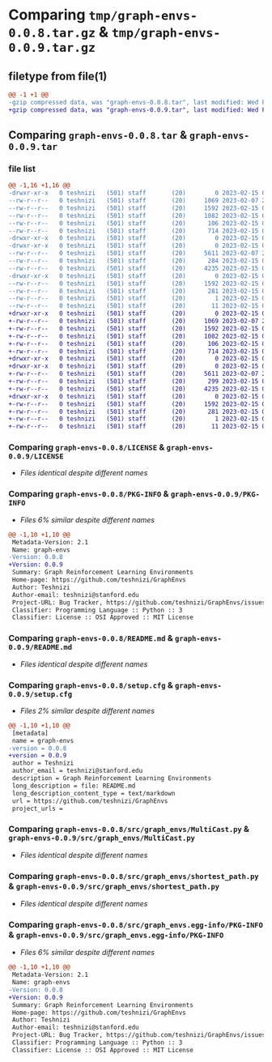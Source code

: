 # Comparing `tmp/graph-envs-0.0.8.tar.gz` & `tmp/graph-envs-0.0.9.tar.gz`

## filetype from file(1)

```diff
@@ -1 +1 @@
-gzip compressed data, was "graph-envs-0.0.8.tar", last modified: Wed Feb 15 02:28:04 2023, max compression
+gzip compressed data, was "graph-envs-0.0.9.tar", last modified: Wed Feb 15 02:37:10 2023, max compression
```

## Comparing `graph-envs-0.0.8.tar` & `graph-envs-0.0.9.tar`

### file list

```diff
@@ -1,16 +1,16 @@
-drwxr-xr-x   0 teshnizi   (501) staff       (20)        0 2023-02-15 02:28:04.946160 graph-envs-0.0.8/
--rw-r--r--   0 teshnizi   (501) staff       (20)     1069 2023-02-07 22:43:46.000000 graph-envs-0.0.8/LICENSE
--rw-r--r--   0 teshnizi   (501) staff       (20)     1592 2023-02-15 02:28:04.946221 graph-envs-0.0.8/PKG-INFO
--rw-r--r--   0 teshnizi   (501) staff       (20)     1082 2023-02-15 02:20:00.000000 graph-envs-0.0.8/README.md
--rw-r--r--   0 teshnizi   (501) staff       (20)      106 2023-02-15 00:57:26.000000 graph-envs-0.0.8/pyproject.toml
--rw-r--r--   0 teshnizi   (501) staff       (20)      714 2023-02-15 02:28:04.946692 graph-envs-0.0.8/setup.cfg
-drwxr-xr-x   0 teshnizi   (501) staff       (20)        0 2023-02-15 02:28:04.944490 graph-envs-0.0.8/src/
-drwxr-xr-x   0 teshnizi   (501) staff       (20)        0 2023-02-15 02:28:04.945478 graph-envs-0.0.8/src/graph_envs/
--rw-r--r--   0 teshnizi   (501) staff       (20)     5611 2023-02-07 22:45:03.000000 graph-envs-0.0.8/src/graph_envs/MultiCast.py
--rw-r--r--   0 teshnizi   (501) staff       (20)      284 2023-02-15 02:26:37.000000 graph-envs-0.0.8/src/graph_envs/__init__.py
--rw-r--r--   0 teshnizi   (501) staff       (20)     4235 2023-02-15 02:17:11.000000 graph-envs-0.0.8/src/graph_envs/shortest_path.py
-drwxr-xr-x   0 teshnizi   (501) staff       (20)        0 2023-02-15 02:28:04.946042 graph-envs-0.0.8/src/graph_envs.egg-info/
--rw-r--r--   0 teshnizi   (501) staff       (20)     1592 2023-02-15 02:28:04.000000 graph-envs-0.0.8/src/graph_envs.egg-info/PKG-INFO
--rw-r--r--   0 teshnizi   (501) staff       (20)      281 2023-02-15 02:28:04.000000 graph-envs-0.0.8/src/graph_envs.egg-info/SOURCES.txt
--rw-r--r--   0 teshnizi   (501) staff       (20)        1 2023-02-15 02:28:04.000000 graph-envs-0.0.8/src/graph_envs.egg-info/dependency_links.txt
--rw-r--r--   0 teshnizi   (501) staff       (20)       11 2023-02-15 02:28:04.000000 graph-envs-0.0.8/src/graph_envs.egg-info/top_level.txt
+drwxr-xr-x   0 teshnizi   (501) staff       (20)        0 2023-02-15 02:37:10.576296 graph-envs-0.0.9/
+-rw-r--r--   0 teshnizi   (501) staff       (20)     1069 2023-02-07 22:43:46.000000 graph-envs-0.0.9/LICENSE
+-rw-r--r--   0 teshnizi   (501) staff       (20)     1592 2023-02-15 02:37:10.576367 graph-envs-0.0.9/PKG-INFO
+-rw-r--r--   0 teshnizi   (501) staff       (20)     1082 2023-02-15 02:20:00.000000 graph-envs-0.0.9/README.md
+-rw-r--r--   0 teshnizi   (501) staff       (20)      106 2023-02-15 00:57:26.000000 graph-envs-0.0.9/pyproject.toml
+-rw-r--r--   0 teshnizi   (501) staff       (20)      714 2023-02-15 02:37:10.576697 graph-envs-0.0.9/setup.cfg
+drwxr-xr-x   0 teshnizi   (501) staff       (20)        0 2023-02-15 02:37:10.573377 graph-envs-0.0.9/src/
+drwxr-xr-x   0 teshnizi   (501) staff       (20)        0 2023-02-15 02:37:10.575355 graph-envs-0.0.9/src/graph_envs/
+-rw-r--r--   0 teshnizi   (501) staff       (20)     5611 2023-02-07 22:45:03.000000 graph-envs-0.0.9/src/graph_envs/MultiCast.py
+-rw-r--r--   0 teshnizi   (501) staff       (20)      299 2023-02-15 02:36:47.000000 graph-envs-0.0.9/src/graph_envs/__init__.py
+-rw-r--r--   0 teshnizi   (501) staff       (20)     4235 2023-02-15 02:17:11.000000 graph-envs-0.0.9/src/graph_envs/shortest_path.py
+drwxr-xr-x   0 teshnizi   (501) staff       (20)        0 2023-02-15 02:37:10.576173 graph-envs-0.0.9/src/graph_envs.egg-info/
+-rw-r--r--   0 teshnizi   (501) staff       (20)     1592 2023-02-15 02:37:10.000000 graph-envs-0.0.9/src/graph_envs.egg-info/PKG-INFO
+-rw-r--r--   0 teshnizi   (501) staff       (20)      281 2023-02-15 02:37:10.000000 graph-envs-0.0.9/src/graph_envs.egg-info/SOURCES.txt
+-rw-r--r--   0 teshnizi   (501) staff       (20)        1 2023-02-15 02:37:10.000000 graph-envs-0.0.9/src/graph_envs.egg-info/dependency_links.txt
+-rw-r--r--   0 teshnizi   (501) staff       (20)       11 2023-02-15 02:37:10.000000 graph-envs-0.0.9/src/graph_envs.egg-info/top_level.txt
```

### Comparing `graph-envs-0.0.8/LICENSE` & `graph-envs-0.0.9/LICENSE`

 * *Files identical despite different names*

### Comparing `graph-envs-0.0.8/PKG-INFO` & `graph-envs-0.0.9/PKG-INFO`

 * *Files 6% similar despite different names*

```diff
@@ -1,10 +1,10 @@
 Metadata-Version: 2.1
 Name: graph-envs
-Version: 0.0.8
+Version: 0.0.9
 Summary: Graph Reinforcement Learning Environments
 Home-page: https://github.com/teshnizi/GraphEnvs
 Author: Teshnizi
 Author-email: teshnizi@stanford.edu
 Project-URL: Bug Tracker, https://github.com/teshnizi/GraphEnvs/issues
 Classifier: Programming Language :: Python :: 3
 Classifier: License :: OSI Approved :: MIT License
```

### Comparing `graph-envs-0.0.8/README.md` & `graph-envs-0.0.9/README.md`

 * *Files identical despite different names*

### Comparing `graph-envs-0.0.8/setup.cfg` & `graph-envs-0.0.9/setup.cfg`

 * *Files 2% similar despite different names*

```diff
@@ -1,10 +1,10 @@
 [metadata]
 name = graph-envs
-version = 0.0.8
+version = 0.0.9
 author = Teshnizi
 author_email = teshnizi@stanford.edu
 description = Graph Reinforcement Learning Environments
 long_description = file: README.md
 long_description_content_type = text/markdown
 url = https://github.com/teshnizi/GraphEnvs
 project_urls =
```

### Comparing `graph-envs-0.0.8/src/graph_envs/MultiCast.py` & `graph-envs-0.0.9/src/graph_envs/MultiCast.py`

 * *Files identical despite different names*

### Comparing `graph-envs-0.0.8/src/graph_envs/shortest_path.py` & `graph-envs-0.0.9/src/graph_envs/shortest_path.py`

 * *Files identical despite different names*

### Comparing `graph-envs-0.0.8/src/graph_envs.egg-info/PKG-INFO` & `graph-envs-0.0.9/src/graph_envs.egg-info/PKG-INFO`

 * *Files 6% similar despite different names*

```diff
@@ -1,10 +1,10 @@
 Metadata-Version: 2.1
 Name: graph-envs
-Version: 0.0.8
+Version: 0.0.9
 Summary: Graph Reinforcement Learning Environments
 Home-page: https://github.com/teshnizi/GraphEnvs
 Author: Teshnizi
 Author-email: teshnizi@stanford.edu
 Project-URL: Bug Tracker, https://github.com/teshnizi/GraphEnvs/issues
 Classifier: Programming Language :: Python :: 3
 Classifier: License :: OSI Approved :: MIT License
```

